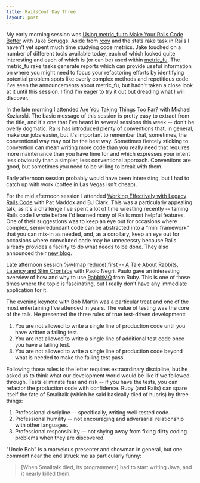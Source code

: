 ```yaml
---
title: RailsConf Day Three
layout: post
---
```


My early morning session was [Using metric\_fu to Make Your Rails Code
Better](http://en.oreilly.com/rails2009/public/schedule/detail/7935)
with Jake Scruggs. Aside from [rcov](http://eigenclass.org/hiki.rb?rcov)
and the stats rake task in Rails I haven't yet spent much time studying
code metrics. Jake touched on a number of different tools available
today, each of which looked quite interesting and each of which is (or
can be) used within [metric\_fu](http://metric-fu.rubyforge.org/). The
metric\_fu rake tasks generate reports which can provide useful
information on where you might need to focus your refactoring efforts by
identifying potential problem spots like overly complex methods and
repetitious code. I've seen the announcements about metric\_fu, but
hadn't taken a close look at it until this session. I find I'm eager to
try it out but dreading what I will discover.

In the late morning I attended [Are You Taking Things Too
Far?](http://en.oreilly.com/rails2009/public/schedule/detail/7591) with
Michael Koziarski. The basic message of this session is pretty easy to
extract from the title, and it's one that I've heard in several sessions
this week -- don't be overly dogmatic. Rails has introduced plenty of
conventions that, in general, make our jobs easier, but it's important
to remember that, sometimes, the conventional way may not be the best
way. Sometimes fiercely sticking to convention can mean writing more
code than you really need that requires more maintenance than you have
time for and which expresses your intent less obviously than a simpler,
less conventional approach. Conventions are good, but sometimes you need
to be willing to break with them.

Early afternoon session probably would have been interesting, but I had
to catch up with work (coffee in Las Vegas isn't cheap).

For the mid afternoon session I attended [Working Effectively with
Legacy Rails
Code](http://en.oreilly.com/rails2009/public/schedule/detail/7847) with
Pat Maddox and BJ Clark. This was a particularly appealing talk, as it's
a challenge I've spent a lot of time wrestling recently -- taming Rails
code I wrote before I'd learned many of Rails most helpful features. One
of their suggestions was to keep an eye out for occasions where complex,
semi-redundant code can be abstracted into a "mini framework" that you
can mix-in as needed, and, as a corollary, keep an eye out for occasions
where convoluted code may be unnecessry because Rails already provides a
facility to do what needs to be done. They also announced their [new
blog](http://refactorsquad.com/).

Late afternoon session [%w(map reduce).first -- A Tale About Rabbits,
Latency and Slim
Crontabs](http://en.oreilly.com/rails2009/public/schedule/detail/8519)
with Paolo Negri. Paulo gave an interesting overview of how and why to
use [RabbitMQ](http://www.rabbitmq.com/) from Ruby. This is one of those
times where the topic is fascinating, but I really don't have any
immediate application for it.

The [evening
keynote](http://en.oreilly.com/rails2009/public/schedule/detail/8482)
with Bob Martin was a particular treat and one of the most entertaining
I've attended in years. The value of testing was the core of the talk.
He presented the three rules of true test-driven development:

1.  You are not allowed to write a single line of production code until
    you have written a failing test.
2.  You are not allowed to write a single line of additional test code
    once you have a failing test.
3.  You are not allowed to write a single line of production code beyond
    what is needed to make the failing test pass.

Following those rules to the letter requires extraordinary discipline,
but he asked us to think what our development world would be like if we
followed through. Tests eliminate fear and risk -- if you have the
tests, you can refactor the production code with confidence. Ruby (and
Rails) can spare itself the fate of Smalltalk (which he said basically
died of hubris) by three things:

1.  Professional discipline -- specifically, writing well-tested code.
2.  Professional humility -- not encouraging and adversarial
    relationship with other languages.
3.  Professional responsibility -- not shying away from fixing dirty
    coding problems when they are discovered.

"Uncle Bob" is a marvelous presenter and showman in general, but one
comment near the end struck me as particularly funny:

> \[When Smalltalk died, its programmers\] had to start writing Java,
> and it nearly killed them.
